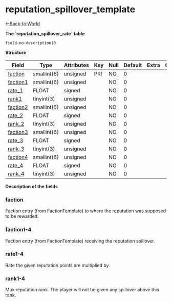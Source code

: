# reputation\_spillover\_template

[<-Back-to:World](database-world.md)

**The \`reputation\_spillover\_rate\` table**

`field-no-description|0`

**Structure**

| Field          | Type        | Attributes | Key | Null | Default | Extra | Comment |
|----------------|-------------|------------|-----|------|---------|-------|---------|
| [faction][1]   | smallint(6) | unsigned   | PRI | NO   | 0       |       |         |
| [faction1][2]  | smallint(6) | unsigned   |     | NO   | 0       |       |         |
| [rate_1][3]    | FLOAT       | signed     |     | NO   | 0       |       |         |
| [rank1][4]     | tinyint(3)  | unsigned   |     | NO   | 0       |       |         |
| [faction2][5]  | smallint(6) | unsigned   |     | NO   | 0       |       |         |
| [rate_2][6]    | FLOAT       | signed     |     | NO   | 0       |       |         |
| [rank_2][7]    | tinyint(3)  | unsigned   |     | NO   | 0       |       |         |
| [faction3][8]  | smallint(6) | unsigned   |     | NO   | 0       |       |         |
| [rate_3][9]    | FLOAT       | signed     |     | NO   | 0       |       |         |
| [rank_3][10]   | tinyint(3)  | unsigned   |     | NO   | 0       |       |         |
| [faction4][11] | smallint(6) | unsigned   |     | NO   | 0       |       |         |
| [rate_4][12]   | FLOAT       | signed     |     | NO   | 0       |       |         |
| [rank_4][13]   | tinyint(3)  | unsigned   |     | NO   | 0       |       |         |

[1]: #faction
[2]: #faction1
[3]: #rate_1
[4]: #rank1
[5]: #faction2
[6]: #rate_2
[7]: #rank_2
[8]: #faction3
[9]: #rate_3
[10]: #rank_3
[11]: #faction4
[12]: #rate_4
[13]: #rank_4

**Description of the fields**

### faction

Faction entry (from FactionTemplate) to where the reputation was supposed to be rewarded.

### faction1-4

Faction entry (from FactionTemplate) receiving the reputation spillover.

### rate1-4

Rate the given reputation points are multiplied by.

### rank1-4

Max reputation rank. The player will not be given any spillover above this rank.
